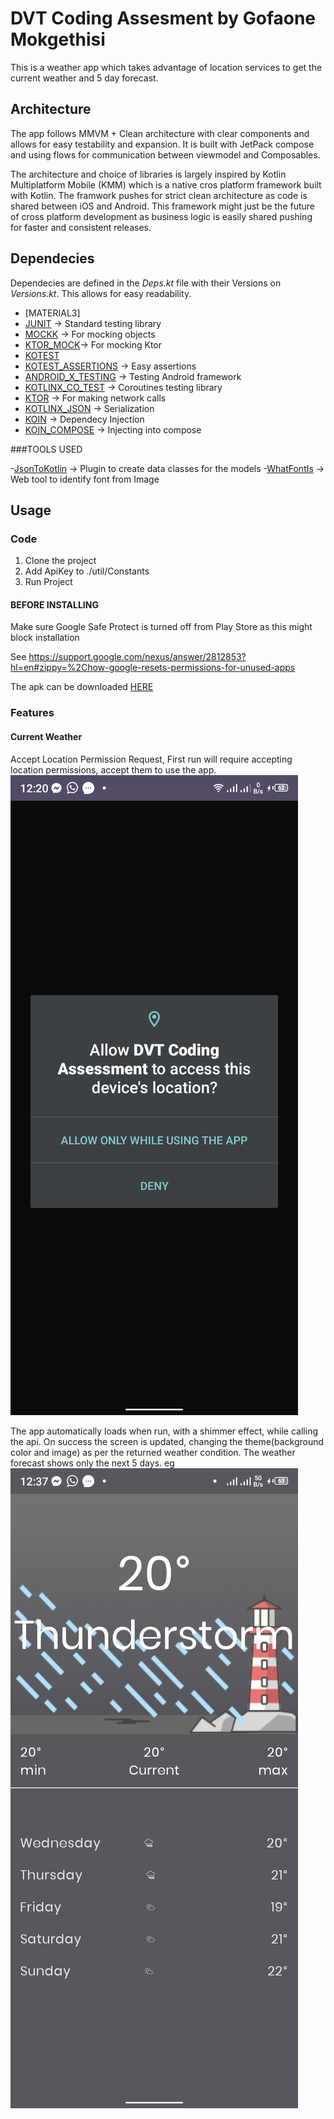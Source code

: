 <h1>DVT Coding Assesment by Gofaone Mokgethisi</h1>

This is a weather app which takes advantage of location services to get the current weather and 5 day forecast. 

## Architecture

The app follows MMVM + Clean architecture with clear components and allows for easy testability and expansion. 
It is built with JetPack compose and using flows for communication between viewmodel and Composables. 

The architecture and choice of libraries is largely inspired by Kotlin Multiplatform Mobile (KMM) which is a native
cros platform framework built with Kotlin. The framwork pushes for strict clean architecture as code is shared between 
iOS and Android. This framework might just be the future of cross platform development as business logic is easily shared 
pushing for faster and consistent releases.

## Dependecies

Dependecies are defined in the *Deps.kt* file with their Versions on *Versions.kt*. 
This allows for easy readability.

  
  - [MATERIAL3] 
  - [JUNIT]() -> Standard testing library
  - [MOCKK]() -> For mocking objects
  - [KTOR_MOCK]()-> For mocking Ktor
  - [KOTEST]()
  - [KOTEST_ASSERTIONS]() -> Easy assertions 
  - [ANDROID_X_TESTING]() -> Testing Android framework
  - [KOTLINX_CO_TEST]() -> Coroutines testing library
  - [KTOR]() -> For making network calls
  - [KOTLINX_JSON]() -> Serialization
  - [KOIN]() -> Dependecy Injection
  - [KOIN_COMPOSE]() -> Injecting into compose

  ###TOOLS USED

  -[JsonToKotlin]() -> Plugin to create data classes for the models
  -[WhatFontIs](https://www.whatfontis.com/) -> Web tool to identify font from Image

## Usage

### Code

1. Clone the project
2. Add ApiKey to ./util/Constants
3. Run Project

#### BEFORE INSTALLING 

Make sure Google Safe Protect is turned off from Play Store as this might block installation 

See https://support.google.com/nexus/answer/2812853?hl=en#zippy=%2Chow-google-resets-permissions-for-unused-apps

The apk can be downloaded [HERE](https://drive.google.com/file/d/15bxdftKDDLZFDnNaX8YglagNyZq2uj3u/view?usp=drive_link) 

  ### Features

  #### Current Weather

  Accept Location Permission Request, First run will require accepting location permissions, accept them to use the app.
  ![Permissions](https://github.com/taxmaniaBW/DVT_Assessment/blob/main/app_permissions.png)
  
  The app automatically loads when run, with a shimmer effect, while calling the api. On success the screen is updated,
  changing the theme(background color and image) as per the returned weather condition. The weather forecast shows only the next 5 days.
  eg ![ThunderStorm Returned From API](https://github.com/taxmaniaBW/DVT_Assessment/blob/main/api_success.png)
  
  



